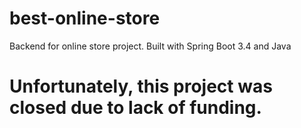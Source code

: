 # best-online-store
Backend for online store project. Built with Spring Boot 3.4 and Java

# Unfortunately, this project was closed due to lack of funding.
